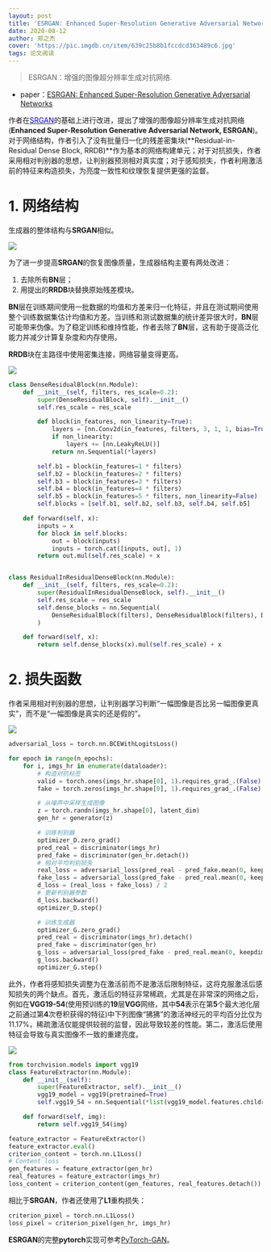 ```yaml
---
layout: post
title: 'ESRGAN: Enhanced Super-Resolution Generative Adversarial Networks'
date: 2020-08-12
author: 郑之杰
cover: 'https://pic.imgdb.cn/item/639c25b8b1fccdcd363489c6.jpg'
tags: 论文阅读
---
```


> ESRGAN：增强的图像超分辨率生成对抗网络.

- paper：[ESRGAN: Enhanced Super-Resolution Generative Adversarial Networks](https://arxiv.org/abs/1809.00219)

作者在[<font color=blue>SRGAN</font>](https://0809zheng.github.io/2020/08/10/srresnet.html)的基础上进行改进，提出了增强的图像超分辨率生成对抗网络(**Enhanced Super-Resolution Generative Adversarial Network, ESRGAN**)。对于网络结构，作者引入了没有批量归一化的残差密集块(**Residual-in-Residual Dense Block, RRDB)**作为基本的网络构建单元；对于对抗损失，作者采用相对判别器的思想，让判别器预测相对真实度；对于感知损失，作者利用激活前的特征来构造损失，为亮度一致性和纹理恢复提供更强的监督。

# 1. 网络结构

生成器的整体结构与**SRGAN**相似。

![](https://pic.imgdb.cn/item/639c2bc7b1fccdcd363f56b2.jpg)

为了进一步提高**SRGAN**的恢复图像质量，生成器结构主要有两处改进：
1. 去除所有**BN**层；
2. 用提出的**RRDB**块替换原始残差模块。

**BN**层在训练期间使用一批数据的均值和方差来归一化特征，并且在测试期间使用整个训练数据集估计均值和方差。当训练和测试数据集的统计差异很大时，**BN**层可能带来伪像。为了稳定训练和维持性能，作者去除了**BN**层，这有助于提高泛化能力并减少计算复杂度和内存使用。

**RRDB**块在主路径中使用密集连接，网络容量变得更高。

![](https://pic.imgdb.cn/item/639c2bd7b1fccdcd363f70be.jpg)


```python
class DenseResidualBlock(nn.Module):
    def __init__(self, filters, res_scale=0.2):
        super(DenseResidualBlock, self).__init__()
        self.res_scale = res_scale

        def block(in_features, non_linearity=True):
            layers = [nn.Conv2d(in_features, filters, 3, 1, 1, bias=True)]
            if non_linearity:
                layers += [nn.LeakyReLU()]
            return nn.Sequential(*layers)

        self.b1 = block(in_features=1 * filters)
        self.b2 = block(in_features=2 * filters)
        self.b3 = block(in_features=3 * filters)
        self.b4 = block(in_features=4 * filters)
        self.b5 = block(in_features=5 * filters, non_linearity=False)
        self.blocks = [self.b1, self.b2, self.b3, self.b4, self.b5]

    def forward(self, x):
        inputs = x
        for block in self.blocks:
            out = block(inputs)
            inputs = torch.cat([inputs, out], 1)
        return out.mul(self.res_scale) + x


class ResidualInResidualDenseBlock(nn.Module):
    def __init__(self, filters, res_scale=0.2):
        super(ResidualInResidualDenseBlock, self).__init__()
        self.res_scale = res_scale
        self.dense_blocks = nn.Sequential(
            DenseResidualBlock(filters), DenseResidualBlock(filters), DenseResidualBlock(filters)
        )

    def forward(self, x):
        return self.dense_blocks(x).mul(self.res_scale) + x
```

# 2. 损失函数

作者采用相对判别器的思想，让判别器学习判断“一幅图像是否比另一幅图像更真实”，而不是“一幅图像是真实的还是假的”。

![](https://pic.imgdb.cn/item/639c2e50b1fccdcd3643e660.jpg)

```python
adversarial_loss = torch.nn.BCEWithLogitsLoss()

for epoch in range(n_epochs):
    for i, imgs_hr in enumerate(dataloader):
        # 构造对抗标签
        valid = torch.ones(imgs_hr.shape[0], 1).requires_grad_.(False)
        fake = torch.zeros(imgs_hr.shape[0], 1).requires_grad_.(False)

        # 从噪声中采样生成图像
        z = torch.randn(imgs_hr.shape[0], latent_dim)
        gen_hr = generator(z)

        # 训练判别器
        optimizer_D.zero_grad()
        pred_real = discriminator(imgs_hr)
        pred_fake = discriminator(gen_hr.detach())
        # 相对平均判别损失
        real_loss = adversarial_loss(pred_real - pred_fake.mean(0, keepdim=True), valid)
        fake_loss = adversarial_loss(pred_fake - pred_real.mean(0, keepdim=True), fake)
        d_loss = (real_loss + fake_loss) / 2
        # 更新判别器参数
        d_loss.backward()
        optimizer_D.step()

        # 训练生成器
        optimizer_G.zero_grad()
        pred_real = discriminator(imgs_hr).detach()
        pred_fake = discriminator(gen_hr)
        g_loss = adversarial_loss(pred_fake - pred_real.mean(0, keepdim=True), valid)
        g_loss.backward()
        optimizer_G.step()
```

此外，作者将感知损失调整为在激活前而不是激活后限制特征，这将克服激活后感知损失的两个缺点。首先，激活后的特征非常稀疏，尤其是在非常深的网络之后，例如在**VGG19-54**(使用预训练的**19**层**VGG**网络，其中**54**表示在第**5**个最大池化层之前通过第**4**次卷积获得的特征)中下列图像“狒狒”的激活神经元的平均百分比仅为$11.17\%$，稀疏激活仅能提供较弱的监督，因此导致较差的性能。第二，激活后使用特征会导致与真实图像不一致的重建亮度。

![](https://pic.imgdb.cn/item/639c2fa4b1fccdcd3645b27c.jpg)

```python
from torchvision.models import vgg19
class FeatureExtractor(nn.Module):
    def __init__(self):
        super(FeatureExtractor, self).__init__()
        vgg19_model = vgg19(pretrained=True)
        self.vgg19_54 = nn.Sequential(*list(vgg19_model.features.children())[:35])

    def forward(self, img):
        return self.vgg19_54(img)

feature_extractor = FeatureExtractor()
feature_extractor.eval()
criterion_content = torch.nn.L1Loss()
# Content loss
gen_features = feature_extractor(gen_hr)
real_features = feature_extractor(imgs_hr)
loss_content = criterion_content(gen_features, real_features.detach())
```

相比于**SRGAN**，作者还使用了**L1**重构损失：

```python
criterion_pixel = torch.nn.L1Loss()
loss_pixel = criterion_pixel(gen_hr, imgs_hr)
```

**ESRGAN**的完整**pytorch**实现可参考[PyTorch-GAN](https://github.com/eriklindernoren/PyTorch-GAN/tree/master/implementations/esrgan)。


